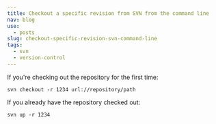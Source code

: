 ```yaml
---
title: Checkout a specific revision from SVN from the command line
nav: blog
use:
  - posts
slug: checkout-specific-revision-svn-command-line
tags:
  - svn
  - version-control
---
```

If you're checking out the repository for the first time:

    svn checkout -r 1234 url://repository/path

If you already have the repository checked out:

    svn up -r 1234